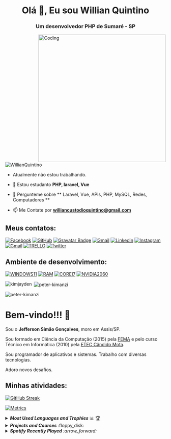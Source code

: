 <!--
**WillianQuintino/WillianQuintino** é um repositório ✨ _special_ ✨ porque seu `README.md` (este arquivo) aparece no seu perfil do GitHub.

Aqui estão algumas ideias para você começar:

- 🔭 Atualmente estou trabalhando em...
- 🌱 Atualmente estou aprendendo...
- 👯 Estou procurando colaborar em ...
- 🤔 Estou procurando ajuda com ...
- 💬 Pergunte-me sobre...
- 📫 Como chegar até mim: ...
- 😄 Pronomes: ...
- ⚡ Curiosidade: ...

[![MasterHead](https://visme.co/blog/wp-content/uploads/2019/10/animated-presentation-software-header.gif)]()-->

<h1 align="center">Olá 👋,  Eu sou Willian Quintino</h1>
<h3 align="center">Um desenvolvedor PHP de Sumaré - SP</h3>
<img align="right" alt="Coding" width="400" src="https://lh3.googleusercontent.com/FCTJV2u4ETqtkvFn0I1fY184UbdpWhqpAyyV6w7732ookhFnbAF_gBaWMNfAw28z_GhVeZmQIY7jbUuDlFEjWWv6ldLe7FvrJg4=w932"/>

<p align="left"> <img src="https://komarev.com/ghpvc/?username=WillianQuintino&label=Profile%20views&color=427CFE&style=flat" alt="WillianQuintino" /> </p>

-  Atualmente não estou trabalhando.

- 🌱 Estou estudanto **PHP, laravel, Vue**

- 💬 Pergunteme sobre ** Laravel, Vue, APIs, PHP, MySQL, Redes, Computadores **

- 📫 Me Contate por **williancustodioquintino@gmail.com**

## Meus contatos:

[![Facebook](https://img.shields.io/badge/facebook-005FED.svg?style=for-the-badge&logo=facebook&logoColor=white)](https://www.facebook.com/williancustodioquintino/)
[![GitHub](https://img.shields.io/badge/Github-100000?style=for-the-badge&logo=github&logoColor=white)](https://github.com/WillianQuintino)
[![Gravatar Badge](https://img.shields.io/badge/Gravatar-1E8CBE?logo=gravatar&logoColor=fff&style=for-the-badge)](https://pt.gravatar.com/willianquintino)
[![Gmail](https://img.shields.io/badge/-Gmail-FF0000?style=for-the-badge&labelColor=FF0000&logo=gmail&logoColor=white)](mailto:williancustodioquintino@gmail.com?subject=[GitHub]%20Acabei%20de%20ver%20o%20seu%20GitHub)
[![Linkedin](https://img.shields.io/badge/-Linkedin-0e76a8?style=for-the-badge&logo=Linkedin&logoColor=white)](https://www.linkedin.com/in/willian-custodio-quintino/)
[![Instagram](https://img.shields.io/badge/instagram-E4405F.svg?style=for-the-badge&logo=instagram&logoColor=white)](https://www.instagram.com/williancustodio/)
[![Gmail](https://img.shields.io/badge/Microsoft_Outlook-0078D4?style=for-the-badge&logo=microsoft-outlook&logoColor=white)](mailto:williancustodioquintino@outlook.com.br?subject=[GitHub]%20Acabei%20de%20ver%20o%20seu%20GitHub)
[![TRELLO](https://img.shields.io/badge/Trello-0052CC?style=for-the-badge&logo=trello&logoColor=white)](https://trello.com/williancustodioquintino)
[![Twitter](https://img.shields.io/badge/twitter-1DA1F2.svg?style=for-the-badge&logo=twitter&logoColor=white)](https://twitter.com/willianquintin)
<!--[![GitLab Badge](https://img.shields.io/badge/GitLab-FCA121?logo=gitlab&logoColor=fff&style=for-the-badge)]()-->
<!--[![WakaTime Badge](https://img.shields.io/badge/WakaTime-000?logo=wakatime&logoColor=fff&style=for-the-badge)](https://wakatime.com/@jsimaogoncalves)
[![Whatsapp](https://img.shields.io/badge/-Whatsapp-4AC959?style=for-the-badge&logo=whatsapp&logoColor=white)](https://wa.me/message/L6YUTOXGTADNM1)-->

## Ambiente de desenvolvimento:

[![WINDOWS11](https://img.shields.io/badge/windows-%230078D6.svg?&style=for-the-badge&logo=windows&logoColor=white)](https://github.com/jeffersonsimaogoncalves)
[![RAM](https://img.shields.io/badge/RAM-32GB-%230071C5.svg?&style=for-the-badge&logoColor=white)](https://github.com/jeffersonsimaogoncalves)
[![COREI7](https://img.shields.io/badge/Intel-Core_i7_10th-0071C5?style=for-the-badge&logo=intel&logoColor=white)](https://github.com/jeffersonsimaogoncalves)
[![NVIDIA2060](https://img.shields.io/badge/NVIDIA-RTX2060-76B900?style=for-the-badge&logo=nvidia&logoColor=white)](https://github.com/jeffersonsimaogoncalves)

<p><img align="left" src="https://github-readme-stats.vercel.app/api/top-langs?username=peter-kimanzi&show_icons=true&locale=en&layout=compact" alt="kimjayden" /></p>

<p>&nbsp;<img align="center" src="https://github-readme-stats.vercel.app/api?username=peter-kimanzi&show_icons=true&locale=en" alt="peter-kimanzi" /></p>

<p><img align="center" src="https://github-readme-streak-stats.herokuapp.com/?user=peter-kimanzi&" alt="peter-kimanzi" /></p>

# Bem-vindo!!! 👋

Sou o **Jefferson Simão Gonçalves**, moro em Assis/SP.

Sou formado em Ciência da Computação (2015) pela [FEMA](https://www.fema.edu.br) e pelo curso Técnico em Informática (2010) pela [ETEC Cândido Mota](https://www.cps.sp.gov.br/etecs/etec-prof-luiz-pires-barbosa/).

Sou programador de aplicativos e sistemas. Trabalho com diversas tecnologias.

Adoro novos desafios.



## Minhas atividades:

[![GitHub Streak](http://github-readme-streak-stats.herokuapp.com?user=jeffersonsimaogoncalves&theme=dracula&hide_border=true&date_format=j%2Fn%5B%2FY%5D)](https://github.com/jeffersonsimaogoncalves)

[![Metrics](/github-metrics.svg)](https://github.com/jeffersonsimaogoncalves)

<details title="Most Used Languages and Trophies" align="left">
    <br />
    <summary align="left"><strong><i>Most Used Languages and Trophies</i></strong> 📊 🏆</summary>
    <img 
         src="https://github-readme-stats.vercel.app/api/top-langs/?username=lucasrmagalhaes&langs_count=8&layout=compact&theme=gruvbox" 
         width="40%"           
    />
    <a href="https://github-profile-trophy.vercel.app/?username=lucasrmagalhaes&column=4&theme=gruvbox&margin-w=4&margin-h=4&no-frame=true">
        <img 
             src="https://github-profile-trophy.vercel.app/?username=lucasrmagalhaes&column=4&theme=gruvbox&margin-w=4&margin-h=4&no-frame=true"
             align="right"
             title="Lucas Magalhães's Trophies"
             width="55%"
        />
    </a>
</details>

<details title="Projects and Courses">
    <summary align="left"><strong><i>Projects and Courses</i></strong> :floppy_disk:</summary>
    <br />
    <!-- Projects -->
    <table border=1 title="Projects">
        <tr>
            <th colspan="4" align="center">Projects</th>
        </tr>
        <tr>
            <th>Name</th>
            <th>Website</th>
            <th>Languages</th>
        </tr>
        <!-- HTML5 -->
        <tr>
            <td><a href="https://github.com/lucasrmagalhaes/lucasrmagalhaes.github.io" title="Personal Portfolio Website">Personal Portfolio Website</a></td>
            <td align="center"><a href="https://lucasrmagalhaes.github.io/" title="Personal Portfolio Website">:globe_with_meridians:</a></td>
            <td align="left"><a href="#"><img src="https://img.shields.io/badge/html5-%23E34F26.svg?style=for-the-badge&logo=html5&logoColor=white" title="HTML5"></a><br><a href="#"><img src="https://img.shields.io/badge/css3-%231572B6.svg?style=for-the-badge&logo=css3&logoColor=white" title="CSS3"></a><br><a href="#"><img src="https://img.shields.io/badge/javascript-%23323330.svg?style=for-the-badge&logo=javascript&logoColor=%23F7DF1E" title="JavaScript"></a>
            </td>
        </tr>
        <!-- HTML5 -->
        <!-- JavaScript -->
        <tr>
            <td><a href="https://github.com/lucasrmagalhaes/snake-js" title="Snake">Snake</a></td>
            <td align="center"><a href="https://lucasrmagalhaes.github.io/snake-js/" title="Snake">:globe_with_meridians:</a></td>
            <td align="left">
                <a href="#"><img src="https://img.shields.io/badge/javascript-%23323330.svg?style=for-the-badge&logo=javascript&logoColor=%23F7DF1E" title="JavaScript"></a>
            </td>
        </tr>
        <!-- JavaScript -->
        <!-- React -->
        <tr>
            <td><a href="https://github.com/lucasrmagalhaes/covid19-react" title="COVID-19">COVID-19</a></td>
            <td align="center"><a href="https://covid19-pwa.netlify.app/" title="COVID-19">:globe_with_meridians:</a></td>
            <td align="left">
                <a href="#"><img src="https://img.shields.io/badge/react-%2320232a.svg?style=for-the-badge&logo=react&logoColor=%2361DAFB" title="React"></a>
            </td>
        </tr>
        <tr>
            <td><a href="https://github.com/lucasrmagalhaes/ignite_rockeatseat-react" title="dt money">dt money</a></td>
            <td align="center"><a href="https://dt-money-react.netlify.app/" title="dt money">:globe_with_meridians:</a></td>
            <td align="left">
                <a href="#"><img src="https://img.shields.io/badge/react-%2320232a.svg?style=for-the-badge&logo=react&logoColor=%2361DAFB" title="React"></a>
            </td>
        </tr>
        <tr>
            <td><a href="https://github.com/lucasrmagalhaes/event_platform-react" title="Event Platform">Event Platform</a></td>
            <td align="center"><a href="https://event-platform-react-roan.vercel.app/" title="Event Platform">:globe_with_meridians:</a></td>
            <td align="left">
                <a href="#"><img src="https://img.shields.io/badge/react-%2320232a.svg?style=for-the-badge&logo=react&logoColor=%2361DAFB" title="React"></a>
            </td>
        </tr>
        <tr>
            <td><a href="https://github.com/lucasrmagalhaes/ignite_rockeatseat-react/tree/chapterI" title="GitHub Explorer">GitHub Explorer</a></td>
            <td align="center"><a href="https://github-explorer-ignite-react.netlify.app/" title="GitHub Explorer">:globe_with_meridians:</a></td>
            <td align="left">
                <a href="#"><img src="https://img.shields.io/badge/react-%2320232a.svg?style=for-the-badge&logo=react&logoColor=%2361DAFB" title="React"></a>
            </td>
        </tr>
        <!-- React -->
    </table>
    <!-- Projects -->
    <!-- Courses -->
    <table border=1 title="Courses">
        <tr>
            <th colspan="4" align="center">Courses</th>
        </tr>
        <tr>
            <th>Name</th>
            <th>Languages</th>
        </tr>
        <!-- C# -->
        <tr>
            <td><a href="https://github.com/lucasrmagalhaes/excecoes-csharp" title="Exceções com C#">Exceções com C#</a></td>
            <td align="left"><a href="#"><img src="https://img.shields.io/badge/c%23-%23239120.svg?style=for-the-badge&logo=c-sharp&logoColor=white" title="C#"></a></td>
        </tr>
        <!-- C# -->
        <!-- CSS -->
        <tr>
            <td><a href="https://github.com/lucasrmagalhaes/animation-css" title="CSS: Animation">CSS: Animation</a></td>
            <td align="left"><a href="#"><img src="https://img.shields.io/badge/css3-%231572B6.svg?style=for-the-badge&logo=css3&logoColor=white" title="CSS3"></a></td>
        </tr>
        <tr>
            <td><a href="https://github.com/lucasrmagalhaes/menus-css" title="Menu hamburguer e morphing menu com CSS transitions">Menu hamburguer e morphing menu com CSS transitions</a></td>
            <td align="left"><a href="#"><img src="https://img.shields.io/badge/css3-%231572B6.svg?style=for-the-badge&logo=css3&logoColor=white" title="CSS3"></a></td>
        </tr>
        <!-- CSS -->
        <!-- GIT -->
        <tr>
            <td><a href="https://github.com/lucasrmagalhaes/git-gitHub" title="Git e GitHub - Comandos e Conceitos">Git e GitHub - Comandos e Conceitos</a></td>
            <td align="left"><a href="#"><img src="https://img.shields.io/badge/git-%23F05033.svg?style=for-the-badge&logo=git&logoColor=white" title="GIT"></a></td>
        </tr>
        <!-- GIT -->
        <!-- Java -->
        <tr>
            <td><a href="https://github.com/lucasrmagalhaes/jasper-java_php" title="Anotações da Biblioteca JasperReports">Anotações da Biblioteca JasperReports</a></td>
            <td align="left"><a href="#"><img src="https://img.shields.io/badge/java-%23ED8B00.svg?style=for-the-badge&logo=java&logoColor=white" title="Java"></a><br><a href="#"><img src="https://img.shields.io/badge/php-%23777BB4.svg?style=for-the-badge&logo=php&logoColor=white" title="PHP"></a></td>
        </tr>
        <!-- Java -->
        <!-- MySQL -->
        <tr>
            <td><a href="https://github.com/lucasrmagalhaes/movies_controll-mysql" title="Como Modelar um Banco de Controle de Séries Assistidas com MySQL">Como Modelar um Banco de Controle de Séries Assistidas com MySQL</a></td>
            <td align="left"><a href="#"><img src="https://img.shields.io/badge/mysql-%2300f.svg?style=for-the-badge&logo=mysql&logoColor=white" title="MySQL"></a></td>
        </tr>
        <!-- MySQL -->
        <!-- PHP -->
        <tr>
            <td><a href="https://github.com/lucasrmagalhaes/desenvolvimento_web_avancado-php_laravel_vuejs" title="Desenvolvimento Web Avançado com PHP, Laravel e Vue.JS">Desenvolvimento Web Avançado com PHP, Laravel e Vue.JS</a></td>
            <td align="left"><a href="#"><img src="https://img.shields.io/badge/php-%23777BB4.svg?style=for-the-badge&logo=php&logoColor=white" title="PHP"></a><br><a href="#"><img src="https://img.shields.io/badge/laravel-%23FF2D20.svg?style=for-the-badge&logo=laravel&logoColor=white" title="Laravel"></a><br><a href="#"><img src="https://img.shields.io/badge/vuejs-%2335495e.svg?style=for-the-badge&logo=vuedotjs&logoColor=%234FC08D" title="Vue.JS"></a></td>
        </tr>
        <!-- PHP -->
        <!-- Python -->
        <tr>
            <td><a href="https://github.com/lucasrmagalhaes/seguranca_informacao-py" title="Segurança da Informação com Python">Segurança da Informação com Python</a></td>
            <td align="left"><a href="#"><img src="https://img.shields.io/badge/python-3670A0?style=for-the-badge&logo=python&logoColor=ffdd54" title="Python"></a></td>
        </tr>
        <!-- Python -->
        <!-- TypeScript -->
        <tr>
            <td><a href="https://github.com/lucasrmagalhaes/introducaoPraticaAoTypeScript-ts" title="Introdução Prática ao TypeScript">Introdução Prática ao TypeScript</a></td>
            <td align="left"><a href="#"><img src="https://img.shields.io/badge/typescript-%23007ACC.svg?style=for-the-badge&logo=typescript&logoColor=white" title="TypeScript"></a></td>
        </tr>
        <tr>
            <td><a href="https://github.com/lucasrmagalhaes/fundamentosNodeJest-ts" title="Fundamentos Node.js e Jest">Fundamentos Node.js e Jest</a></td>
            <td align="left"><a href="#"><img src="https://img.shields.io/badge/typescript-%23007ACC.svg?style=for-the-badge&logo=typescript&logoColor=white" title="TypeScript"></a></td>
        </tr>
        <!-- TypeScript -->
    </table>
    <!-- Courses -->
</details>

<details>
    <summary><strong><i>Spotify Recently Played<i></strong> :arrow_forward:</summary>
    <br />
    <img src="https://spotify-recently-played-readme.vercel.app/api?user=ad75itafbn7w2633u16rwhb09" />
</details>
